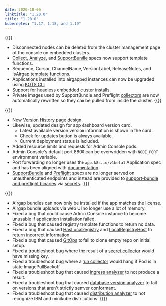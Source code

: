 ```yaml
---
date: 2020-10-06
linktitle: "1.20.0"
title: "1.20.0"
kubernetes: "1.17, 1.18, and 1.19"
---
```


{{<features>}}
* Disconnected nodes can be deleted from the cluster management page of the console on embedded clusters.
* [Collect](https://troubleshoot.sh/docs/collect/), [Analyze](https://troubleshoot.sh/docs/analyze/), and [SupportBundle](https://troubleshoot.sh/docs/support-bundle/collecting/) specs now support template functions.
* Sequence, Cursor, ChannelName, VersionLabel, ReleaseNotes, and IsAirgap [template functions](/reference/template-functions/license-context/).
* Applications installed into airgapped instances can now be upgraded using [KOTS CLI](/kots-cli/upstream/)
* Support for headless embedded cluster installs.
* Private images used by SupportBundle and Preflight [collectors](https://troubleshoot.sh/docs/collect/collectors/) are now automatically rewritten so they can be pulled from inside the cluster.
{{</features>}}

{{<changes>}}
* New [Version History](/kotsadm/updating/updating-kots-apps/#checking-for-updates) page design.
* Likewise, updated design for app dashboard version card.
  - Latest available version version information is shown in the card.
  - Check for updates button is always available.
  - Current deployment status is included.
* Added resource limits and requests for Admin Console pods.
* Admin Console's default port 8800 can be overwridden with `NODE_PORT` environment variable.
* Port forwarding no longer uses the `app.k8s.io/v1beta1` Application spec and has been aligned with [documentation](/vendor/config/dashboard-buttons/#provide-a-kots-application-spec).
* [SupportBundle](https://troubleshoot.sh/docs/support-bundle/collecting/) and [Preflight](https://troubleshoot.sh/docs/preflight/introduction/) specs are no longer served on unauthenticated endpoints and instead are provided to [support-bundle and preflight binaries](https://troubleshoot.sh/docs/#installation) via [secrets](/kotsadm/troubleshooting/support-bundle/).
{{</changes>}}

{{<fixes>}}
* Airgap bundles can now only be installed if the app matches the license.
* Airgap bundle uploads via web UI no longer use a lot of memory.
* Fixed a bug that could cause Admin Console instance to become unusable if application installation failed.
* Fixed a bug that caused registry template functions to return no data.
* Fixed a bug that caused [HasLocalRegistry](reference/template-functions/config-context/#haslocalregistry) and [LocalRegistryHost](/reference/template-functions/config-context/#localregistryhost) to return incorrect information
* Fixed a bug that caused [GitOps](/kotsadm/gitops/single-app-workflows/) to fail to clone empty repo on initial setup.
* Fixed a troubleshoot bug where the result of a [secret collector](https://troubleshoot.sh/docs/collect/secret/) would have missing key.
* Fixed a troubleshoot bug where a [run collector](https://troubleshoot.sh/docs/collect/run/) would hang if Pod is in state ImagePullBackoff
* Fixed a troubleshoot bug that caused [ingress analyzer](https://troubleshoot.sh/docs/analyze/ingress/) to not produce a result.
* Fixed a troubleshoot bug that caused [database version analyzer](https://troubleshoot.sh/explore?tag=database) to fail on versions that aren't strictly semver conformant.
* Fixed a troubleshoot bug that caused [distribution analyzer](https://troubleshoot.sh/docs/analyze/distribution/) to not recognize IBM and minikube distributions.
{{</fixes>}}

